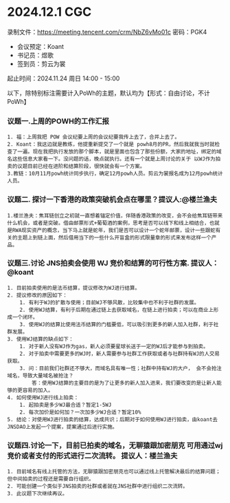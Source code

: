 # 2024.12.1 CGC
录制文件：https://meeting.tencent.com/crm/NbZ6vMo01c
密码：PGK4

- 会议预定：Koant
- 书记员：煜歌
- 签到员：剪云为裳

起止时间：2024.11.24 周日 14:00 - 15:00

以下，除特别标注需要计入PoWh的主题，默认均为【形式：自由讨论，不计PoWh】

### 议题一.上周的POWH的工作汇报
    1. 福：上周我把 POW 会议纪要上周的会议纪要我传上去了，合并上去了。
    2. Koant：我这边就是教练，他提重新提交了一个就是 powh8月的PR，然后我就我当时就检查了一遍。现在我把执行发放的那个脚本，就是里面也包含了那些份额，大家的地址，绑定的域名这些信息大家看一下。没问题的话，晚点就执行。还有一个就是上周讨论的关于 以WJ作为拍卖的议题目前已经在进阶和结算阶段，很快就会有一个方案。
    3.教链：10月11月powh统计同步执行，确定12月powh人员。剪云为裳报名成为12月powh统计人员。
    

### 议题二. 探讨一下香港的政策突破机会点在哪里？提议人:@楼兰渔夫
    1.楼兰渔夫：焦耳链创立之初就一直想着锚定价值，伴随香港政策的改变，会不会给焦耳链带来什么机会，或者是突破。借由邮票形式+葡萄酒的案例，思考是否可以线下和线上相结合，也就是RWA现实资产的概念，当下马上就是蛇年，我们是否可以设计一个蛇年邮票，设计一些跟蛇有关的主题上到链上面，然后借用当下的一些什么开盲盒的形式限量章的形式来发布这样一个产品。
    


### 议题三.讨论 JNS拍卖会使用 WJ 竞价和结算的可行性方案.  提议人：@koant
    1. 目前拍卖使用的是法币结算，提议修改为WJ进行结算。
    2. 提议修改的原因如下：
        1. 有利于WJ的扩散与使用；目前WJ不够风散，比较集中也不利于社群的发展。
        2. 使用WJ结算，有利于后期在通过链上去获取域名，在链上进行拍卖；可以在商业上形成一个闭环。
        3. 使用WJ的结算比使用法币结算的门槛要低，可以吸引到更多的新人加入社群，利于社群发展。
    3. 使用WJ结算的缺点如下：
        1. 对于新人没有WJ作为gas，新人必须要星球长送于一定的WJ后才能参与到拍卖。
        2. 对于拍卖中需要更多的WJ时，新人需要参与社群工作获取或者与社群持有WJ的人交易获取。
        3. 问：目前我们社群还不够大，而域名具有唯一性；社群中持有WJ的大户， 会不会抢注域名，导致大量域名被抢注？ 
            答：使用WJ结算的主要目的是为了让更多的新人加入进来，我们要改变的是让新人能够的更容易的加入。      
    4. 如何使用WJ进行线上拍卖：
        1. 起拍卖是多少WJ最合适？暂定1-5WJ
        2. 每次加价是如何加？一次加多少WJ合适？暂定10%
    5. 结论：对使用WJ进行拍卖的结算，达成共识；后期对于如何使用WJ进行拍卖，由koant去JNSDAO上发起一个提案，提案通过后进行实施。
    
### 议题四.讨论一下，目前已拍卖的域名，无聊猿跟加密朋克 可用通过wj竞价或者支付的形式进行二次流转。 提议人：楼兰渔夫
    1. 目前域名有线上托管的方法，无聊猿跟加密朋克也可以通过线上托管解决最后的结算问题；但中间拍卖的过程还是需要自行组织。
    2. 可能创建一个类似于JNS拍卖的社群或者就在JNS社群中进行组织二次流转。
    3. 此议题下次继续再议。

    
